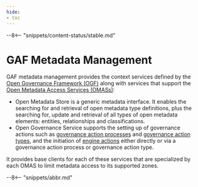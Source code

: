 ```yaml
---
hide:
- toc
---
```


<!-- SPDX-License-Identifier: CC-BY-4.0 -->
<!-- Copyright Contributors to the ODPi Egeria project 2020. -->

--8<-- "snippets/content-status/stable.md"

# GAF Metadata Management

GAF metadata management provides the context services defined by the [Open Governance Framework (OGF)](/frameworks/ogf/overview) along with services that support the [Open Metadata Access Services (OMASs)](/services/omas):

* Open Metadata Store is a generic metadata interface.  It enables the searching for and retrieval of open metadata type definitions, plus the searching for, update and retrieval of all types of open metadata elements: entities, relationships and classifications.
* Open Governance Service supports the setting up of governance actions such as [governance action processes](/concepts/governance-action-process) and [governance action types](/concepts/governance-action-type), and the initiation of [engine actions](/concepts/engine-action) either directly or via a governance action process or governance action type.

It provides base clients for each of these services that are specialized by each OMAS to limit metadata access to its supported zones.

--8<-- "snippets/abbr.md"
